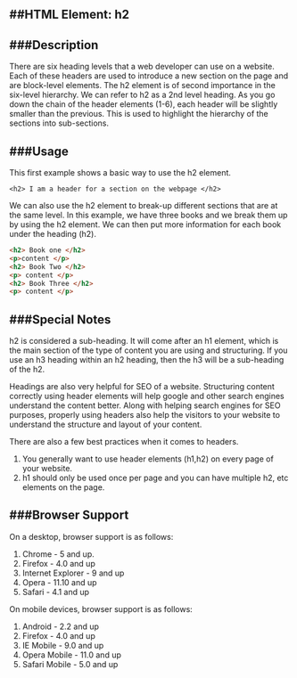 ##HTML Element: h2
---
###Description
---

There are six heading levels that a web developer can use on a website. Each of these headers are used to introduce a new section on the page and are block-level elements.
The h2 element is of second importance in the six-level hierarchy. We can refer to h2 as a 2nd level heading. As you go down the chain of the header elements (1-6), each header will be slightly smaller than the previous. This is used to highlight the hierarchy of the sections into sub-sections. 

###Usage
---

This first example shows a basic way to use the h2 element.

```<h2> I am a header for a section on the webpage </h2>```


We can also use the h2 element to break-up different sections that are at the same level.
In this example, we have three books and we break them up by using the h2 element. We can then put more information for each book under the heading (h2).

```html
<h2> Book one </h2>
<p>content </p>
<h2> Book Two </h2>
<p> content </p>
<h2> Book Three </h2>
<p> content </p>

```

###Special Notes
---

h2 is considered a sub-heading. It will come after an h1 element, which is the main section of the type of content you are using and structuring. If you use an h3 heading within an h2 heading, then the h3 will be a sub-heading of the h2.

Headings are also very helpful for SEO of a website. Structuring content correctly using header elements will help google and other search engines understand the content better. Along with helping search engines for SEO purposes, properly using headers also help the visitors to your website to understand the structure and layout of your content. 

There are also a few best practices when it comes to headers. 

1. You generally want to use header elements (h1,h2) on every page of your website. 
2. h1 should only be used once per page and you can have multiple h2, etc elements on the page.


###Browser Support
---

On a desktop, browser support is as follows:

1. Chrome - 5 and up.
2. Firefox - 4.0 and up
3. Internet Explorer - 9 and up
4. Opera - 11.10 and up
5. Safari - 4.1 and up

On mobile devices, browser support is as follows:

1. Android - 2.2 and up
2. Firefox - 4.0 and up
3. IE Mobile - 9.0 and up
4. Opera Mobile - 11.0 and up
5. Safari Mobile - 5.0 and up